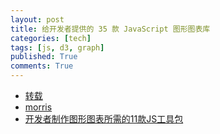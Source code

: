 ```yaml
---
layout: post
title: 给开发者提供的 35 款 JavaScript 图形图表库
categories: [tech]
tags: [js, d3, graph]
published: True
comments: True
---
```


* [转载][1]
* [morris][2]
* [开发者制作图形图表所需的11款JS工具包][3]

[1]: http://www.oschina.net/news/49138/javascript-chart-and-graph-libraries
[2]: https://github.com/morrisjs/morris.js
[3]: http://www.csdn.net/article/2013-08-07/2816485-11-javascript-toolkit-for-creating-charts-and-graphs
